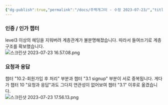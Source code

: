 ```yaml
---
{"dg-publish":true,"permalink":"/docs/주백개그이 - 수정 2023-07-23/","title":"주백개그이 - 수정 2023-07-23"}
---
```



### 인증 / 인가 챕터

level3 이상의 헤딩을 지워버려 계층관계가 불분명해졌습니다. 따라서 들여쓰기로 계층구조를 확보했습니다.  
![스크린샷 2023-07-23 16.57.08.png](/img/user/docs/assets/%EC%8A%A4%ED%81%AC%EB%A6%B0%EC%83%B7%202023-07-23%2016.57.08.png)

### 요청과 응답

챕터 "10.2-회원가입 후 처리" 부분과 챕터 "3.1 signup" 부분이 서로 중복됩니다. 게다가 챕터 10 "요청과 응답"과도 그다지 연관성이 없어보여 챕터 "3.1" 이후로 옮겼습니다.  
![스크린샷 2023-07-23 17.56.13.png](/img/user/docs/assets/%EC%8A%A4%ED%81%AC%EB%A6%B0%EC%83%B7%202023-07-23%2017.56.13.png)
